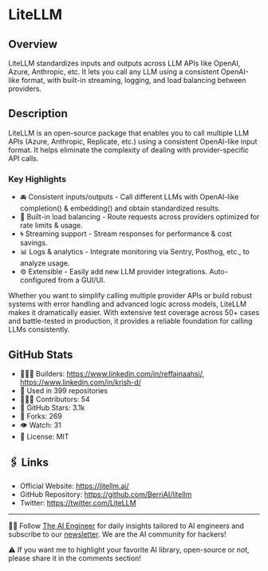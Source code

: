 # LiteLLM

## Overview
LiteLLM standardizes inputs and outputs across LLM APIs like OpenAI, Azure, Anthropic, etc. It lets you call any LLM using a consistent OpenAI-like format, with built-in streaming, logging, and load balancing between providers.

## Description

LiteLLM is an open-source package that enables you to call multiple LLM APIs (Azure, Anthropic, Replicate, etc.) using a consistent OpenAI-like input format. It helps eliminate the complexity of dealing with provider-specific API calls.

### Key Highlights

- 🚘 Consistent inputs/outputs - Call different LLMs with OpenAI-like completion() & embedding() and obtain standardized results.
- 🔁 Built-in load balancing - Route requests across providers optimized for rate limits & usage.
- 🌀 Streaming support - Stream responses for performance & cost savings.
- 📊 Logs & analytics - Integrate monitoring via Sentry, Posthog, etc., to analyze usage.
- ⚙️ Extensible - Easily add new LLM provider integrations. Auto-configured from a GUI/UI.

Whether you want to simplify calling multiple provider APIs or build robust systems with error handling and advanced logic across models, LiteLLM makes it dramatically easier. With extensive test coverage across 50+ cases and battle-tested in production, it provides a reliable foundation for calling LLMs consistently.

## GitHub Stats

- 👷🏽‍♀️ Builders: https://www.linkedin.com/in/reffajnaahsi/, https://www.linkedin.com/in/krish-d/
- 💾 Used in 399 repositories
- 👩🏽‍💻 Contributors: 54
- 💫 GitHub Stars: 3.1k
- 🍴 Forks: 269
- 👁️ Watch: 31
- 🪪 License: MIT

## 🖇️ Links
- Official Website: https://litellm.ai/
- GitHub Repository: https://github.com/BerriAI/litellm
- Twitter: https://twitter.com/LiteLLM

---
🧙🏽 Follow [The AI Engineer](https://www.linkedin.com/company/theaiengineer/) for daily insights tailored to AI engineers and subscribe to our [newsletter](http://theaiengineerco.substack.com). We are the AI community for hackers!

⚠️ If you want me to highlight your favorite AI library, open-source or not, please share it in the comments section!